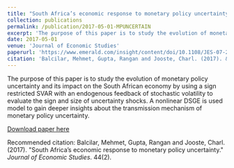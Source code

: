```yaml
---
title: "South Africa’s economic response to monetary policy uncertainty"
collection: publications
permalink: /publication/2017-05-01-MPUNCERTAIN
excerpt: 'The purpose of this paper is to study the evolution of monetary policy uncertainty and its impact on the South African economy by using a sign restricted SVAR with an endogenous feedback of stochastic volatility to evaluate the sign and size of uncertainty shocks. A nonlinear DSGE is used model to gain deeper insights about the transmission mechanism of monetary policy uncertainty.'
date: 2017-05-01
venue: 'Journal of Economic Studies'
paperurl: 'https://www.emerald.com/insight/content/doi/10.1108/JES-07-2015-0131/full/html'
citation: 'Balcilar, Mehmet, Gupta, Rangan and Jooste, Charl. (2017). &quot;South Africa’s economic response to monetary policy uncertainty.&quot; <i>Journal of Economic Studies</i>. 44(2).'
---
```

The purpose of this paper is to study the evolution of monetary policy uncertainty and its impact on the South African economy by using a sign restricted SVAR with an endogenous feedback of stochastic volatility to evaluate the sign and size of uncertainty shocks. A nonlinear DSGE is used model to gain deeper insights about the transmission mechanism of monetary policy uncertainty.

[Download paper here](https://www.emerald.com/insight/content/doi/10.1108/JES-07-2015-0131/full/html)

Recommended citation: Balcilar, Mehmet, Gupta, Rangan and Jooste, Charl. (2017). "South Africa’s economic response to monetary policy uncertainty." <i>Journal of Economic Studies</i>. 44(2).